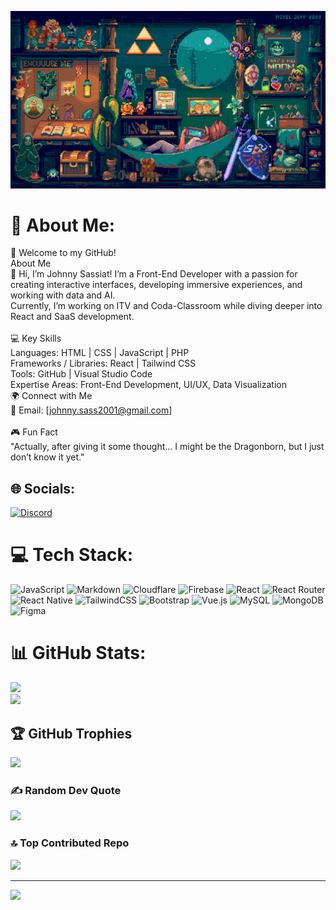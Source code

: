 ![Cover](assets/background/z.gif)
# 💫 About Me:
👾 Welcome to my GitHub!<br>About Me<br>👋 Hi, I’m Johnny Sassiat! I’m a Front-End Developer with a passion for creating interactive interfaces, developing immersive experiences, and working with data and AI.<br>Currently, I’m working on ITV and Coda-Classroom while diving deeper into React and SaaS development.<br><br>💻 Key Skills<br>Languages: HTML | CSS | JavaScript | PHP<br>Frameworks / Libraries: React | Tailwind CSS<br>Tools: GitHub | Visual Studio Code<br>Expertise Areas: Front-End Development, UI/UX, Data Visualization<br>🌍 Connect with Me<br>📧 Email: [johnny.sass2001@gmail.com]<br><br>🎮 Fun Fact<br>"Actually, after giving it some thought... I might be the Dragonborn, but I just don’t know it yet."


## 🌐 Socials:
[![Discord](https://img.shields.io/badge/Discord-%237289DA.svg?logo=discord&logoColor=white)](https://discord.gg/aaaa) 

# 💻 Tech Stack:
![JavaScript](https://img.shields.io/badge/javascript-%23323330.svg?style=plastic&logo=javascript&logoColor=%23F7DF1E) ![Markdown](https://img.shields.io/badge/markdown-%23000000.svg?style=plastic&logo=markdown&logoColor=white) ![Cloudflare](https://img.shields.io/badge/Cloudflare-F38020?style=plastic&logo=Cloudflare&logoColor=white) ![Firebase](https://img.shields.io/badge/firebase-%23039BE5.svg?style=plastic&logo=firebase) ![React](https://img.shields.io/badge/react-%2320232a.svg?style=plastic&logo=react&logoColor=%2361DAFB) ![React Router](https://img.shields.io/badge/React_Router-CA4245?style=plastic&logo=react-router&logoColor=white) ![React Native](https://img.shields.io/badge/react_native-%2320232a.svg?style=plastic&logo=react&logoColor=%2361DAFB) ![TailwindCSS](https://img.shields.io/badge/tailwindcss-%2338B2AC.svg?style=plastic&logo=tailwind-css&logoColor=white) ![Bootstrap](https://img.shields.io/badge/bootstrap-%238511FA.svg?style=plastic&logo=bootstrap&logoColor=white) ![Vue.js](https://img.shields.io/badge/vue.js-%2335495e.svg?style=plastic&logo=vuedotjs&logoColor=%234FC08D) ![MySQL](https://img.shields.io/badge/mysql-4479A1.svg?style=plastic&logo=mysql&logoColor=white) ![MongoDB](https://img.shields.io/badge/MongoDB-%234ea94b.svg?style=plastic&logo=mongodb&logoColor=white) ![Figma](https://img.shields.io/badge/figma-%23F24E1E.svg?style=plastic&logo=figma&logoColor=white)
# 📊 GitHub Stats:

![](https://github-readme-streak-stats.herokuapp.com/?user=Sjossa&theme=transparent&hide_border=false)<br/>
![](https://github-readme-stats.vercel.app/api/top-langs/?username=Sjossa&theme=transparent&hide_border=false&include_all_commits=true&count_private=true&layout=compact)

## 🏆 GitHub Trophies
![](https://github-profile-trophy.vercel.app/?username=Sjossa&theme=vue-dark&no-frame=false&no-bg=true&margin-w=4)

### ✍️ Random Dev Quote
![](https://quotes-github-readme.vercel.app/api?type=horizontal&theme=radical)

### 🔝 Top Contributed Repo
![](https://github-contributor-stats.vercel.app/api?username=Sjossa&limit=5&theme=dark&combine_all_yearly_contributions=true)

---
[![](https://visitcount.itsvg.in/api?id=Sjossa&icon=5&color=13)](https://visitcount.itsvg.in)

<!-- Proudly created with GPRM ( https://gprm.itsvg.in ) -->
